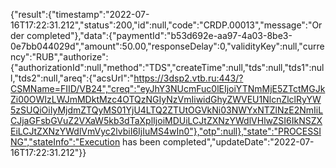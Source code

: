 {"result":{"timestamp":"2022-07-16T17:22:31.212","status":200,"id":null,"code":"CRDP.00013","message":"Order completed"},"data":{"paymentId":"b53d692e-aa97-4a03-8be3-0e7bb044029d","amount":50.00,"responseDelay":0,"validityKey":null,"currency":"RUB","authorize":{"authorizationId":null,"method":"TDS","createTime":null,"tds":null,"tds1":null,"tds2":null,"areq":{"acsUrl":"https://3dsp2.vtb.ru:443/?CSMName=FIID/VB24","creq":"eyJhY3NUcmFuc0lEIjoiYTNmMjE5ZTctMGJkZi00OWIzLWJmMDktMzc4OTQzNGIyNzVmIiwidGhyZWVEU1NlcnZlclRyYW5zSUQiOiIyMjdmZTQyMS01YjU4LTQ2ZTUtOGVkNi03NWYxNTZlNzE2NmIiLCJjaGFsbGVuZ2VXaW5kb3dTaXplIjoiMDUiLCJtZXNzYWdlVHlwZSI6IkNSZXEiLCJtZXNzYWdlVmVyc2lvbiI6IjIuMS4wIn0"},"otp":null},"state":"PROCESSING","stateInfo":"Execution has been completed","updateDate":"2022-07-16T17:22:31.212"}}
